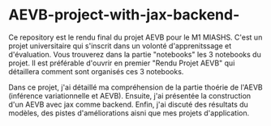 # AEVB-project-with-jax-backend-
Ce repository est le rendu final du projet AEVB pour le M1 MIASHS. C'est un projet universitaire qui s'inscrit dans un volonté d'apprenitssage et d'évaluation. Vous trouverez dans la partie "notebooks" les 3 notebooks du projet. Il est préférable d'ouvrir en premier "Rendu Projet AEVB" qui détaillera comment sont organisés ces 3 notebooks.

Dans ce projet, j'ai détaillé ma compréhension de la partie thoérie de l'AEVB (inférence variationnelle et AEVB). Ensuite, j'ai présentée la construction d'un AEVB avec jax comme backend. Enfin, j'ai discuté des résultats du modèles, des pistes d'améliorations aisni que mes projets d'application.
